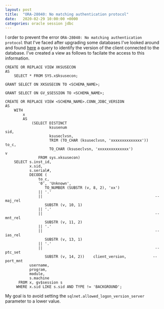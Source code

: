 ```yaml
---
layout: post
title:  "ORA-28040: No matching authentication protocol"
date:   2020-02-29 10:00:00 +0000
categories: oracle session jdbc
---
```



I order to prevent the error `ORA-28040: No matching authentication protocol` that I've faced after upgrading some databases I've looked around and found [here](http://marcel.vandewaters.nl/oracle/database-oracle/determine-versions-of-connected-oracle-clients) a query to identify the version of the client connected to the database. I've created a view as follows to facilate the access to this information.



```
CREATE OR REPLACE VIEW XKSUSECON
AS
    SELECT * FROM SYS.x$ksusecon;

GRANT SELECT ON XKSUSECON TO <SCHEMA_NAME>;

GRANT SELECT ON GV_$SESSION TO <SCHEMA_NAME>;

CREATE OR REPLACE VIEW <SCHEMA_NAME>.CONN_JDBC_VERSION
AS
    WITH
        x
        AS
            (SELECT DISTINCT
                    ksusenum                                          sid,
                    ksuseclvsn,
                    TRIM (TO_CHAR (ksuseclvsn, 'xxxxxxxxxxxxxx'))     to_c,
                    TO_CHAR (ksuseclvsn, 'xxxxxxxxxxxxxx')            v
               FROM sys.xksusecon)
    SELECT s.inst_id,
           x.sid,
           s.serial#,
           DECODE (
               to_c,
               '0', 'Unknown',
                  TO_NUMBER (SUBSTR (v, 8, 2), 'xx')
               || '.'
               ||                                                   -- maj_rel
                  SUBSTR (v, 10, 1)
               || '.'
               ||                                                   -- mnt_rel
                  SUBSTR (v, 11, 2)
               || '.'
               ||                                                   -- ias_rel
                  SUBSTR (v, 13, 1)
               || '.'
               ||                                                   -- ptc_set
                  SUBSTR (v, 14, 2))    client_version,            -- port_mnt
           username,
           program,
           module,
           s.machine
      FROM x, gv$session s
     WHERE x.sid LIKE s.sid AND TYPE != 'BACKGROUND';
```

 My goal is to avoid setting the `sqlnet.allowed_logon_version_server` parameter to a lower value.